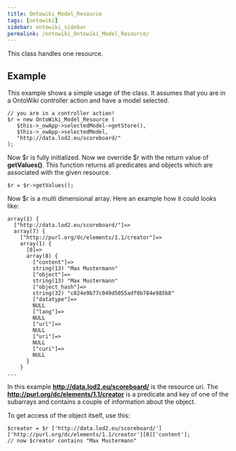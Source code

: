 ```yaml
---
title: Ontowiki_Model_Resource
tags: [ontowiki]
sidebar: ontowiki_sidebar
permalink: /ontowiki_Ontowiki_Model_Resource/
---
```

This class handles one resource. 

## Example

This example shows a simple usage of the class. It assumes that you are in a OntoWiki controller action and have a model selected.

```
// you are in a controller action!
$r = new OntoWiki_Model_Resource (
   $this->_owApp->selectedModel->getStore(),
   $this->_owApp->selectedModel,
   "http://data.lod2.eu/scoreboard/"
);
```

Now $r is fully initialized. Now we override $r with the return value of **getValues()**. This function returns all predicates and objects which are associated with the given resource.

```
$r = $r->getValues();
```

Now $r is a multi dimensional array. Here an example how it could looks like:

```
array(1) {
  ["http://data.lod2.eu/scoreboard/"]=>
  array(7) {
    ["http://purl.org/dc/elements/1.1/creator"]=>
    array(1) {
      [0]=>
      array(8) {
        ["content"]=>
        string(13) "Max Mustermann"
        ["object"]=>
        string(13) "Max Mustermann"
        ["object_hash"]=>
        string(32) "c824e9b77c049d5055adf0b784e985b8"
        ["datatype"]=>
        NULL
        ["lang"]=>
        NULL
        ["url"]=>
        NULL
        ["uri"]=>
        NULL
        ["curi"]=>
        NULL
      }
    }
...
```

In this example **http://data.lod2.eu/scoreboard/** is the resource uri. The **http://purl.org/dc/elements/1.1/creator** is a predicate and key of one of the subarrays and contains a couple of information about the object.

To get access of the object itself, use this:

```
$creator = $r ['http://data.lod2.eu/scoreboard/']['http://purl.org/dc/elements/1.1/creator'][0]['content'];
// now $creator contains "Max Mustermann"
```
